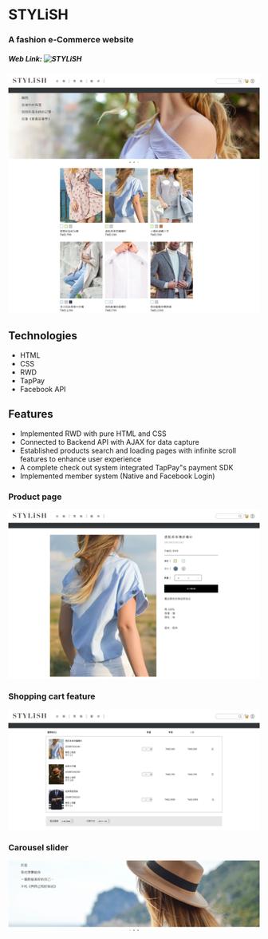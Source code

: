 # STYLiSH

### A fashion e-Commerce website
##### Web Link:   ![STYLiSH]( https://mirutsai.github.io/Web-Front-End-2019-Summer/students/miru/stylish/) 
![](images/readme/index.png)

## Technologies
* HTML
* CSS
* RWD
* TapPay
* Facebook API

## Features
 * Implemented RWD with pure HTML and CSS
 * Connected to Backend API with AJAX for data capture
 * Established products search and loading pages with infinite scroll features to enhance user experience
 * A complete check out system integrated TapPay"s payment SDK
 * Implemented member system (Native and Facebook Login) 
 ### Product page
![](images/readme/STYLISH-product.png)
 
 ### Shopping cart feature
![](images/readme/shoppingCart.jpg)
 ### Carousel slider
![](images/readme/slider.gif)
 
